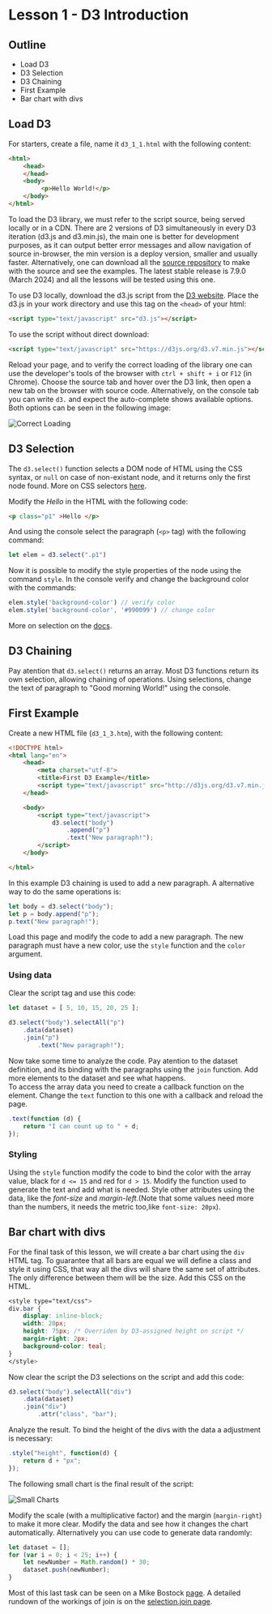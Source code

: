 # Lesson 1 - D3 Introduction

## Outline
* Load D3
* D3 Selection
* D3 Chaining
* First Example
* Bar chart with divs

## Load D3

For starters, create a file, name it `d3_1_1.html` with the following content:
``` html
<html>
    <head>
    </head>
    <body>
         <p>Hello World!</p>
    </body>
</html>
```
To load the D3 library, we must refer to the script source, being served locally or in a CDN. There are 2 versions of D3 simultaneously in every D3 iteration (d3.js and d3.min.js), the main one is better for development purposes, as it can output better error messages and allow navigation of source in-browser, the min version is a deploy version, smaller and usually faster. Alternatively, one can download all the [source repository](https://github.com/mbostock/d3/releases) to make with the source and see the examples. The latest stable release is 7.9.0 (March 2024) and all the lessons will be tested using this one.
 
To use D3 locally, download the d3.js script from the [D3 website](https://d3js.org/). Place the d3.js in your work directory and use this tag on the `<head>` of your html:

``` html
<script type="text/javascript" src="d3.js"></script>
```

To use the script without direct download:
``` html
<script type="text/javascript" src="https://d3js.org/d3.v7.min.js"></script>
```
Reload your page, and to verify the correct loading of the library one can use the developer's tools of the browser with `ctrl + shift + i` or `F12` (in Chrome). Choose the source tab and hover over the D3 link, then open a new tab on the browser with source code. Alternatively, on the console tab you can write `d3.` and expect the auto-complete shows available options. Both options can be seen in the following image:

![Correct Loading](./correct_loading.png)

## D3 Selection
The `d3.select()` function selects a DOM node of HTML using the CSS syntax, or `null` on case of non-existant node, and it returns only the first node found. More on CSS selectors [here](https://www.w3schools.com/cssref/css_selectors.asp).

Modify the _Hello_ in the HTML with the following code:
``` html 
<p class="p1" >Hello </p>
``` 
And using the console select the paragraph (`<p>` tag) with the following command:
``` javascript
let elem = d3.select(".p1")
```

Now it is possible to modify the style properties of the node using the command `style`. In the console verify and change the background color with the commands:
``` javascript
elem.style('background-color') // verify color
elem.style('background-color', '#990099') // change color
```

More on selection on the [docs](https://github.com/d3/d3/blob/master/API.md#selections-d3-selection).

## D3 Chaining 

Pay atention that `d3.select()` returns an array. Most D3 functions return its own selection, allowing chaining of operations. Using selections, change the text of paragraph to "Good morning World!" using the console.

## First Example
Create a new HTML file (`d3_1_3.htm`), with the following content:
``` html
<!DOCTYPE html>
<html lang="en">
    <head>
        <meta charset="utf-8">
        <title>First D3 Example</title>
        <script type="text/javascript" src="http://d3js.org/d3.v7.min.js"></script>
    </head>

    <body>
        <script type="text/javascript">
            d3.select("body")
                .append("p")
                .text("New paragraph!");
        </script>
    </body>

</html>
```

In this example D3 chaining is used to add a new paragraph. A alternative way to do the same operations is:
``` javascript
let body = d3.select("body");
let p = body.append("p");
p.text("New paragraph!");
``` 
Load this page and modify the code to add a new paragraph. The new paragraph must have a new color, use the `style` function and the `color` argument.

### Using data
Clear the script tag and use this code:
``` javascript
let dataset = [ 5, 10, 15, 20, 25 ];
		
d3.select("body").selectAll("p")
    .data(dataset)
    .join("p")
        .text("New paragraph!");
```

Now take some time to analyze the code. Pay atention to the dataset definition, and its binding with the paragraphs using the `join` function. Add more elements to the dataset and see what happens.  
To access the array data you need to create a callback function on the element. Change the `text` function to this one with a callback and reload the page.
``` javascript
.text(function (d) {
    return "I can count up to " + d;
});
```

### Styling
Using the `style` function modify the code to bind the color with the array value, black for `d <= 15` and red for `d > 15`. Modify the function used to generate the text and add what is needed. Style other attributes using the data, like the _font-size_ and _margin-left_.(Note that some values need more than the numbers, it needs the metric too,like `font-size: 20px`).

## Bar chart with divs
For the final task of this lesson, we will create a bar chart using the `div` HTML tag. To guarantee that all bars are equal we will define a class and style it using CSS, that way all the divs will share the same set of attributes. The only difference between them will be the size. Add this CSS on the HTML.

``` css
<style type="text/css">
div.bar {
	display: inline-block;
	width: 20px;
	height: 75px; /* Overriden by D3-assigned height on script */
	margin-right: 2px;
	background-color: teal;
}
</style>
```

Now clear the script the D3 selections on the script and add this code:

``` javascript
d3.select("body").selectAll("div")
    .data(dataset)
    .join("div")
        .attr("class", "bar");
```

Analyze the result. To bind the height of the divs with the data a adjustment is necessary:
``` javascript
.style("height", function(d) {
    return d + "px";
});
```

The following small chart is the final result of the script:

![Small Charts](./simple_bars.jpg)

Modify the scale (with a multiplicative factor) and the margin (`margin-right`) to make it more clear. Modify the data and see how it changes the chart automatically. Alternatively you can use code to generate data randomly:
``` javascript
let dataset = []; 
for (var i = 0; i < 25; i++) { 
    let newNumber = Math.random() * 30; 
    dataset.push(newNumber); 
}
```
Most of this last task can be seen on a Mike Bostock [page](https://bost.ocks.org/mike/bar/). A detailed rundown of the workings of join is on the [selection.join page](https://observablehq.com/@d3/selection-join).
